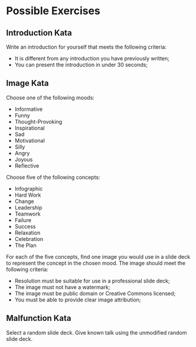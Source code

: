 # Possible Exercises

## Introduction Kata

Write an introduction for yourself that meets the following criteria:
  * It is different from any introduction you have previously written;
  * You can present the introduction in under 30 seconds;

## Image Kata

Choose one of the following moods:
  * Informative
  * Funny
  * Thought-Provoking
  * Inspirational
  * Sad
  * Motivational
  * Silly
  * Angry
  * Joyous
  * Reflective

Choose five of the following concepts:
  * Infographic
  * Hard Work
  * Change
  * Leadership
  * Teamwork
  * Failure
  * Success
  * Relaxation
  * Celebration
  * The Plan

For each of the five concepts, find one image you would use in a slide deck to represent the concept in the chosen mood. The image should meet the following criteria:
  * Resolution must be suitable for use in a professional slide deck;
  * The image must not have a watermark;
  * The image must be public domain or Creative Commons licensed;
  * You must be able to provide clear image attribution;

## Malfunction Kata

Select a random slide deck. Give known talk using the unmodified random slide deck. 

